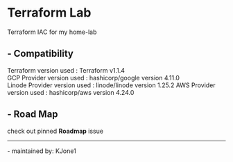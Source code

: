 # Terraform Lab

Terraform IAC for my home-lab

## - **Compatibility**

Terraform version used : Terraform v1.1.4  
GCP Provider version used : hashicorp/google version 4.11.0  
Linode Provider version used : linode/linode version 1.25.2
AWS Provider version used : hashicorp/aws version 4.24.0

## - **Road Map**

check out pinned **Roadmap** issue  

---
 \- maintained by: KJone1
